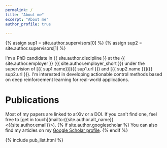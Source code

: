```yaml
---
permalink: /
title: "About me"
excerpt: "About me"
author_profile: true

---
```

{% assign sup1 = site.author.supervisors[0] %}
{% assign sup2 = site.author.supervisors[1] %}

I'm a PhD candidate in {{ site.author.discipline }} at the {{ site.author.employer }} ({{ site.author.employer_short }}) under the supervision of [{{ sup1.name}}]({{ sup1.url }}) and [{{ sup2.name }}]({{ sup2.url }}). I'm interested in developing actionable control methods based on deep reinforcement learning for real-world applications.

Publications
======

Most of my papers are linked to arXiv or a DOI. If you can't find one, feel free to [get in touch](mailto:{{site.author.alt_name}} <{{site.author.email}}>). {% if site.author.googlescholar %} You can also find my articles on my [Google Scholar profile]({{site.author.googlescholar}}).
{% endif %}

{% include pub_list.html %}
